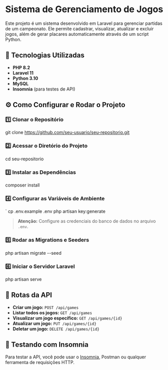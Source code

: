 # Sistema de Gerenciamento de Jogos

Este projeto é um sistema desenvolvido em Laravel para gerenciar partidas de um campeonato. Ele permite cadastrar, visualizar, atualizar e excluir jogos, além de gerar placares automaticamente através de um script Python.

## 🚀 Tecnologias Utilizadas

- **PHP 8.2**
- **Laravel 11**
- **Python 3.10**
- **MySQL**
- **Insomnia** (para testes de API)

## ⚙️ Como Configurar e Rodar o Projeto

### 1️⃣ Clonar o Repositório


git clone https://github.com/seu-usuario/seu-repositorio.git


### 2️⃣ Acessar o Diretório do Projeto


cd seu-repositorio


### 3️⃣ Instalar as Dependências


composer install


### 4️⃣ Configurar as Variáveis de Ambiente

`
cp .env.example .env
php artisan key:generate


> **Atenção:** Configure as credenciais do banco de dados no arquivo `.env`.

### 5️⃣ Rodar as Migrations e Seeders


php artisan migrate --seed


### 6️⃣ Iniciar o Servidor Laravel


php artisan serve


## 📜 Rotas da API

- **Criar um jogo:** `POST /api/games`
- **Listar todos os jogos:** `GET /api/games`
- **Visualizar um jogo específico:** `GET /api/games/{id}`
- **Atualizar um jogo:** `PUT /api/games/{id}`
- **Deletar um jogo:** `DELETE /api/games/{id}`

## 🔗 Testando com Insomnia

Para testar a API, você pode usar o [Insomnia](https://insomnia.rest/download), Postman ou qualquer ferramenta de requisições HTTP.


